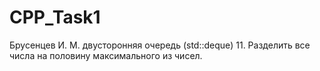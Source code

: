 # CPP_Task1
Брусенцев И. М. двусторонняя очередь (std::deque) 11. Разделить все числа на половину максимального из чисел. 
